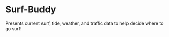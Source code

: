 # Surf-Buddy
Presents current surf, tide, weather, and traffic data to help decide where to go surf!
